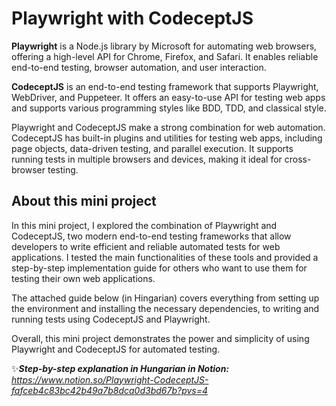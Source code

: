 # Playwright with CodeceptJS

**Playwright** is a Node.js library by Microsoft for automating web browsers, offering a high-level API for Chrome, Firefox, and Safari. It enables reliable end-to-end testing, browser automation, and user interaction.

**CodeceptJS** is an end-to-end testing framework that supports Playwright, WebDriver, and Puppeteer. It offers an easy-to-use API for testing web apps and supports various programming styles like BDD, TDD, and classical style.

Playwright and CodeceptJS make a strong combination for web automation. CodeceptJS has built-in plugins and utilities for testing web apps, including page objects, data-driven testing, and parallel execution. It supports running tests in multiple browsers and devices, making it ideal for cross-browser testing.

## About this mini project
In this mini project, I explored the combination of Playwright and CodeceptJS, two modern end-to-end testing frameworks that allow developers to write efficient and reliable automated tests for web applications. I tested the main functionalities of these tools and provided a step-by-step implementation guide for others who want to use them for testing their own web applications. 

The attached guide below (in Hingarian) covers everything from setting up the environment and installing the necessary dependencies, to writing and running tests using CodeceptJS and Playwright. 

Overall, this mini project demonstrates the power and simplicity of using Playwright and CodeceptJS for automated testing.

✨***Step-by-step explanation in Hungarian in Notion:** https://www.notion.so/Playwright-CodeceptJS-fafceb4c83bc42b49a7b8dca0d3bd67b?pvs=4*
